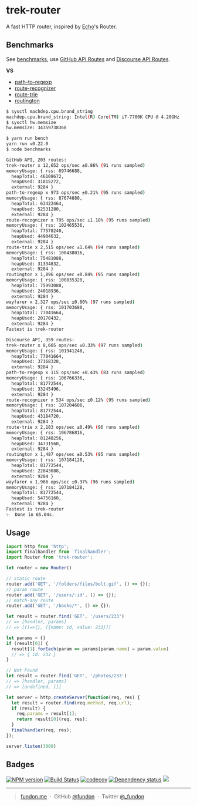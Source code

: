 # trek-router

A fast HTTP router, inspired by [Echo](https://github.com/labstack/echo)'s Router.


## Benchmarks

See [benchmarks](benchmarks), use [GitHub API Routes][] and [Discourse API Routes][].

**VS**

* [path-to-regexp][]
* [route-recognizer][]
* [route-trie][]
* [routington][]

```sh
$ sysctl machdep.cpu.brand_string
machdep.cpu.brand_string: Intel(R) Core(TM) i7-7700K CPU @ 4.20GHz
$ sysctl hw.memsize
hw.memsize: 34359738368
```

```sh
$ yarn run bench
yarn run v0.22.0
$ node benchmarks

GitHub API, 203 routes:
trek-router x 12,652 ops/sec ±0.86% (91 runs sampled)
memoryUsage: { rss: 69746688,
  heapTotal: 46108672,
  heapUsed: 31815272,
  external: 9284 }
path-to-regexp x 973 ops/sec ±0.21% (95 runs sampled)
memoryUsage: { rss: 87674880,
  heapTotal: 63422464,
  heapUsed: 52531280,
  external: 9284 }
route-recognizer x 795 ops/sec ±1.18% (95 runs sampled)
memoryUsage: { rss: 102465536,
  heapTotal: 77578240,
  heapUsed: 44904632,
  external: 9284 }
route-trie x 2,515 ops/sec ±1.64% (94 runs sampled)
memoryUsage: { rss: 100438016,
  heapTotal: 75481088,
  heapUsed: 31334832,
  external: 9284 }
routington x 1,896 ops/sec ±0.84% (95 runs sampled)
memoryUsage: { rss: 100835328,
  heapTotal: 75993088,
  heapUsed: 24018936,
  external: 9284 }
wayfarer x 2,327 ops/sec ±0.80% (97 runs sampled)
memoryUsage: { rss: 101703680,
  heapTotal: 77041664,
  heapUsed: 20170432,
  external: 9284 }
Fastest is trek-router

Discourse API, 359 routes:
trek-router x 8,665 ops/sec ±0.33% (97 runs sampled)
memoryUsage: { rss: 101941248,
  heapTotal: 77041664,
  heapUsed: 37168328,
  external: 9284 }
path-to-regexp x 115 ops/sec ±0.43% (83 runs sampled)
memoryUsage: { rss: 106766336,
  heapTotal: 81772544,
  heapUsed: 33245496,
  external: 9284 }
route-recognizer x 534 ops/sec ±0.12% (95 runs sampled)
memoryUsage: { rss: 107204608,
  heapTotal: 81772544,
  heapUsed: 43184720,
  external: 9284 }
route-trie x 2,183 ops/sec ±0.49% (96 runs sampled)
memoryUsage: { rss: 106786816,
  heapTotal: 81248256,
  heapUsed: 34731560,
  external: 9284 }
routington x 1,487 ops/sec ±0.53% (95 runs sampled)
memoryUsage: { rss: 107184128,
  heapTotal: 81772544,
  heapUsed: 22843088,
  external: 9284 }
wayfarer x 1,966 ops/sec ±0.37% (96 runs sampled)
memoryUsage: { rss: 107184128,
  heapTotal: 81772544,
  heapUsed: 54756160,
  external: 9284 }
Fastest is trek-router
✨  Done in 65.04s.
```


## Usage

```js
import http from 'http';
import finalhandler from 'finalhandler';
import Router from 'trek-router';

let router = new Router()

// static route
router.add('GET', '/folders/files/bolt.gif', () => {});
// param route
router.add('GET', '/users/:id', () => {});
// match-any route
router.add('GET', '/books/*', () => {});

let result = router.find('GET', '/users/233')
// => [handler, params]
// => [()=>{}, [{name: id, value: 233}]]

let params = {}
if (result[0]) {
  result[1].forEach(param => params[param.name] = param.value)
  // => { id: 233 }
}

// Not Found
let result = router.find('GET', '/photos/233')
// => [handler, params]
// => [undefined, []]

let server = http.createServer(function(req, res) {
  let result = router.find(req.method, req.url);
  if (result) {
    req.params = result[1];
    return result[0](req, res);
  }
  finalhandler(req, res);
});

server.listen(3000)
```


## Badges

[![NPM version][npm-img]][npm-url]
[![Build Status](https://travis-ci.org/trekjs/router.svg?branch=master)](https://travis-ci.org/trekjs/router)
[![codecov](https://codecov.io/gh/trekjs/router/branch/master/graph/badge.svg)](https://codecov.io/gh/trekjs/router)
[![Dependency status][david-img]][david-url]
![](https://img.shields.io/badge/license-MIT-blue.svg)


---

> [fundon.me](https://fundon.me) &nbsp;&middot;&nbsp;
> GitHub [@fundon](https://github.com/fundon) &nbsp;&middot;&nbsp;
> Twitter [@_fundon](https://twitter.com/_fundon)

[path-to-regexp]: https://github.com/pillarjs/path-to-regexp
[route-recognizer]: https://github.com/tildeio/route-recognizer
[route-trie]: https://github.com/zensh/route-trie
[routington]: https://github.com/pillarjs/routington

[GitHub API Routes]: test/fixtures/github-api.js
[Discourse API Routes]: test/fixtures/discourse-api.js

[npm-img]: https://img.shields.io/npm/v/trek-router.svg
[npm-url]: https://npmjs.org/package/trek-router
[david-img]: https://img.shields.io/david/trekjs/router.svg
[david-url]: https://david-dm.org/trekjs/router
